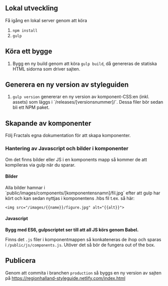 ## Lokal utveckling

Få igång en lokal server genom att köra

1. `npm install`
2. `gulp`


## Köra ett bygge
1. Bygg en ny build genom att köra `gulp build`, då genereras de statiska HTML sidorna som driver sajten.


## Generera en ny version av styleguiden
1. `gulp version` genererar en ny version av komponent-CSS:en (inkl. assets) som läggs i ´/releases/[versionsnummer]/´. Dessa filer bör sedan bli ett NPM paket.


## Skapande av komponenter

Följ Fractals egna dokumentation för att skapa komponenter.


### Hantering av Javascript och bilder i komponenter
Om det finns bilder eller JS i en komponents mapp så kommer de att kompileras via gulp när du sparar.

#### Bilder
Alla bilder hamnar i ´public/images/components/[komponentensnamn]/fil.jpg´ efter att gulp har kört och kan sedan nyttjas i komponentens .hbs fil t.ex. så här:

`<img src="/images/{{name}}/figure.jpg" alt="{{alt}}">`


#### Javascript

**Bygg med ES6, gulpscriptet ser till att all JS körs genom Babel.**

Finns det `.js` filer i komponentmappen så konkateneras de ihop och sparas i `/public/js/components.js`. Utöver det så bör de fungera out of the box.

## Publicera
Genom att commita i branchen `production` så byggs en ny version av sajten på https://regionhalland-styleguide.netlify.com/index.html
